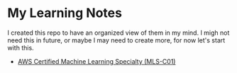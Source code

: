 # My Learning Notes

I created this repo to have an organized view of them in my mind. I migh not need this in future, or maybe I may need to create more, for now let's start with this.

- [AWS Certified Machine Learning Specialty (MLS-C01)](./udemy-aws-mls-c01.md)
